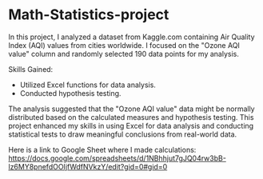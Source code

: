 # Math-Statistics-project
In this project, I analyzed a dataset from Kaggle.com containing Air Quality Index (AQI) values from cities worldwide. I focused on the "Ozone AQI value" column and randomly selected 190 data points for my analysis.

Skills Gained:

- Utilized Excel functions for data analysis.
- Conducted hypothesis testing.

The analysis suggested that the "Ozone AQI value" data might be normally distributed based on the calculated measures and hypothesis testing. This project enhanced my skills in using Excel for data analysis and conducting statistical tests to draw meaningful conclusions from real-world data.

Here is a link to Google Sheet where I made calculations: https://docs.google.com/spreadsheets/d/1NBhhjut7gJQ04rw3bB-lz6MY8pnefdOOIjfWdfNVkzY/edit?gid=0#gid=0
